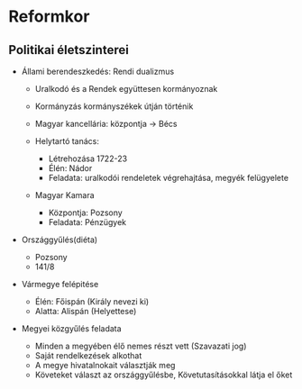 # Reformkor 

## Politikai életszinterei
- Állami berendeszkedés: Rendi dualizmus
    - Uralkodó és a Rendek együttesen kormányoznak
    - Kormányzás kormányszékek útján történik
    - Magyar kancellária: központja -> Bécs
    - Helytartó tanács: 
        - Létrehozása 1722-23
        - Élén: Nádor
        - Feladata: uralkodói rendeletek végrehajtása, megyék felügyelete

    - Magyar Kamara
        - Központja: Pozsony
        - Feladata: Pénzügyek

- Országgyűlés(diéta)
    - Pozsony
    - 141/8

- Vármegye felépitése
    - Élén: Főispán (Király nevezi ki)
    - Alatta: Alispán (Helyettese)

- Megyei közgyűlés feladata
    - Minden a megyében élő nemes részt vett (Szavazati jog)
    - Saját rendelkezések alkothat
    - A megye hivatalnokait választják meg
    - Követeket választ az országgyűlésbe, Követutasításokkal látja el őket

